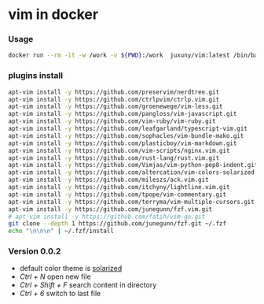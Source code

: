 vim in docker
=============

### Usage

```bash
docker run --rm -it -w /work -v ${PWD}:/work  juxuny/vim:latest /bin/bash
```

### plugins install 

```bash
apt-vim install -y https://github.com/preservim/nerdtree.git
apt-vim install -y https://github.com/ctrlpvim/ctrlp.vim.git
apt-vim install -y https://github.com/groenewege/vim-less.git
apt-vim install -y https://github.com/pangloss/vim-javascript.git
apt-vim install -y https://github.com/vim-ruby/vim-ruby.git
apt-vim install -y https://github.com/leafgarland/typescript-vim.git
apt-vim install -y https://github.com/sophacles/vim-bundle-mako.git
apt-vim install -y https://github.com/plasticboy/vim-markdown.git
apt-vim install -y https://github.com/vim-scripts/nginx.vim.git
apt-vim install -y https://github.com/rust-lang/rust.vim.git
apt-vim install -y https://github.com/Vimjas/vim-python-pep8-indent.git
apt-vim install -y https://github.com/altercation/vim-colors-solarized.git
apt-vim install -y https://github.com/mileszs/ack.vim.git
apt-vim install -y https://github.com/itchyny/lightline.vim.git
apt-vim install -y https://github.com/tpope/vim-commentary.git
apt-vim install -y https://github.com/terryma/vim-multiple-cursors.git
apt-vim install -y https://github.com/junegunn/fzf.vim.git
# apt-vim install -y https://github.com/fatih/vim-go.git
git clone --depth 1 https://github.com/junegunn/fzf.git ~/.fzf
echo "\n\n\n" | ~/.fzf/install
```

### Version 0.0.2

* default color theme is [solarized](https://github.com/altercation/vim-colors-solarized.git)
* *Ctrl + N* open new file
* *Ctrl + Shift + F* search content in directory
* *Ctrl + 6* switch to last file
